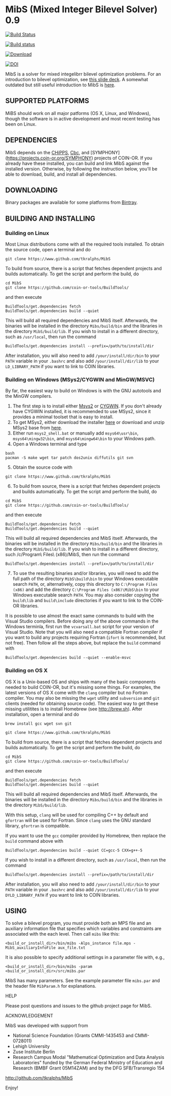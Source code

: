 # MibS (Mixed Integer Bilevel Solver) 0.9

[![Build Status](https://travis-ci.org/tkralphs/MibS.svg?branch=master)](https://travis-ci.org/tkralphs/MibS)

[![Build status](https://ci.appveyor.com/api/projects/status/fa7egaj3n4kcq101/branch/master?svg=true)](https://ci.appveyor.com/project/tkralphs/mibs/branch/master)

[ ![Download](https://api.bintray.com/packages/coin-or/download/MibS/images/download.svg?version=0.9.0) ](https://bintray.com/coin-or/download/MibS/0.9.0/link)

[![DOI](https://zenodo.org/badge/39053653.svg)](https://zenodo.org/badge/latestdoi/39053653)

MibS is a solver for mixed integelibrr bilevel optimization problems. For an
introduction to bilevel optimization, see [this slide
deck](http://coral.ie.lehigh.edu/~ted/files/talks/BILEVEL-IWOBIP16.pdf). A
somewhat outdated but still useful introduction to MibS is
[here](http://coral.ie.lehigh.edu/~ted/files/talks/BILEVEL-INFORMS11.pdf).

## SUPPORTED PLATFORMS

MiBS should work on all major patforms (OS X, Linux, and Windows), though the
software is in active development and most recent testing has been on Linux.

## DEPENDENCIES

MibS depends on the [CHiPPS](https://projects.coin-or.org/CHiPPS),
[Cbc](https://projects.coin-or.org/Cbc), and [SYMPHONY]
(https://projects.coin-or.org/SYMPHONY) projects of COIN-OR. If you already
have these installed, you can build and link MibS against the installed
version. Otherwise, by following the instruction below, you'll be able to
download, build, and install all dependencies.

## DOWNLOADING

Binary packages are available for some platforms from [Bintray](https://bintray.com/coin-or/download/MibS).

## BUILDING AND INSTALLING

### Building on Linux

Most Linux distributions come with all the required tools installed.
To obtain the source code, open a terminal and do

```
git clone https://www.github.com/tkralphs/MibS
```

To build from source, there is a script that fetches dependent projects
and builds automatically. To get the script and perform the build, do

```
cd MibS
git clone https://github.com/coin-or-tools/BuildTools/
```

and then execute

```
BuildTools/get.dependencies fetch
BuildTools/get.dependencies build --quiet
```

This will build all required dependencies and MibS itself. Afterwards, the
binaries will be installed in the directory `Mibs/build/bin` and the libraries
in the directory `MibS/build/lib`. If you wish to install in a different
directory, such as `/usr/local`, then run the command

```
BuildTools/get.dependencies install --prefix=/path/to/install/dir
```

After installation, you will also need to add `/your/install/dir/bin` to your
`PATH` variable in your `.bashrc` and also add `/your/install/dir/lib`
to your `LD_LIBRARY_PATH` if you want to link to COIN libraries. 

### Building on Windows (MSys2/CYGWIN and MinGW/MSVC)

By far, the easiest way to build on Windows is with the GNU autotools and the
MinGW compilers.  
 1. The first step is to install either [Msys2](https://msys2.github.io/) or
 [CYGWIN](http://cygwin.org/). If you don't already
 have CYGWIN installed, it is recommended to use MSys2, since it provides a
 minimal toolset that is easy to install.    
 2. To get MSys2, either download the installer
 [here](https://msys2.github.io/) or download and unzip MSys2 base from
 [here](http://kent.dl.sourceforge.net/project/msys2/Base/x86_64/msys2-base-x86_64-20150512.tar.xz). 
 3. Either run `msys2_shell.bat` or manually add `msys64\usr\bin`,
 `msys64\mingw32\bin`, and `msys64\mingw64\bin` to your Windows path.   
 4. Open a Windows terminal and type

   ```
   bash
   pacman -S make wget tar patch dos2unix diffutils git svn
   ```

 5. Obtain the source code with 

   ```
   git clone https://www.github.com/tkralphs/MibS
   ```

 6. To build from source, there is a script that fetches dependent projects
and builds automatically. To get the script amd perform the build, do 

```
cd MibS
git clone https://github.com/coin-or-tools/BuildTools/
```

and then execute

```
BuildTools/get.dependencies fetch
BuildTools/get.dependencies build --quiet
```

This will build all required dependencies and MibS itself. Afterwards, the
binaries will be installed in the directory `Mibs/build/bin` and the libraries
in the directory `MibS/build/lib`. If you wish to install in a different
directory, such /c/Program\ Files\ \(x86\)/MibS, then run the command

```
BuildTools/get.dependencies install --prefix=/path/to/install/dir
```

 7. To use the resulting binaries and/or libraries, you will need to add the
 full path of the directory `MibS\build\bin` to your Windows executable
 search `PATH`, or, alternatively, copy this directory to `C:\Program Files
 (x86)` and add the directory `C:\Program Files (x86)\MibS\bin` to your
 Windows executable search `PATH`. You may also consider copying the
 `build\lib` and `build\include` directories if you want to link to the
 COIN-OR libraries.

It is possible to use almost the exact same commands to build with the Visual
Studio compilers. Before doing any of the above commands in the Windows
terminla, first run the `vcvarsall.bat` script for your version of Visual
Studio. Note that you will also need a compatible Fortran compiler if you want
to build any projects requiring Fortran (`ifort` is recommended, but not
free). Then follow all the steps above, but replace the `build` command
with

```
BuildTools/get.dependencies build --quiet --enable-msvc 
```

### Building on OS X

OS X is a Unix-based OS and ships with many of the basic components needed to
build COIN-OR, but it's missing some things. For examples, the latest versions
of OS X come with the `clang` compiler but no Fortran compiler. You may also
be missing the `wget` utility and `subversion` and `git` clients (needed for
obtaining source code). The easiest way to get these missing utilitites is to
install Homebrew (see http://brew.sh). After installation, open a terminal and
do

```
brew install gcc wget svn git
```

```
git clone https://www.github.com/tkralphs/MibS
```

To build from source, there is a script that fetches dependent projects
and builds automatically. To get the script amd perform the build, do

```
cd MibS
git clone https://github.com/coin-or-tools/BuildTools/
```

and then execute

```
BuildTools/get.dependencies fetch
BuildTools/get.dependencies build --quiet
```

This will build all required dependencies and MibS itself. Afterwards, the
binaries will be installed in the directory `Mibs/build/bin` and the libraries
in the directory `MibS/build/lib`.

With this setup, `clang` will be used for compiling C++ by default and
`gfortran` will be used for Fortran. Since `clang` uses the GNU standard
library, `gfortran` is compatible.

If you want to use the `gcc` compiler provided by Homebrew, then replace the
`build` command above with

```
BuildTools/get.dependencies build --quiet CC=gcc-5 CXX=g++-5
```

If you wish to install in a different
directory, such as `/usr/local`, then run the command

```
BuildTools/get.dependencies install --prefix=/path/to/install/dir
```

After installation, you will also need to add `/your/install/dir/bin` to your
`PATH` variable in your `.bashrc` and also add `/your/install/dir/lib`
to your `DYLD_LIBRARY_PATH` if you want to link to COIN libraries. 

## USING

To solve a bilevel program, you must provide both an MPS file and an auxiliary
information file that specifies which variables and constraints are associated
with the each level. Then call `mibs` like this:
```
<build_or_install_dir>/bin/mibs -Alps_instance file.mps -MibS_auxiliaryInfoFile aux_file.txt
```
It is also possible to specify additional settings in a parameter file with,
e.g., 
```
<build_or_install_dir>/bin/mibs -param <build_or_install_dir>/src/mibs.par
```
MibS has many parameters. See the example parameter file `mibs.par` and
the header file `MibParam.h` for explanations.

HELP

Please post questions and issues to the github project page for MibS.

ACKNOWLEDGEMENT

MibS was developed with support from

* National Science Foundation (Grants CMMI-1435453 and CMMI-0728011)
* Lehigh University
* Zuse Institute Berlin
* Research Campus Modal "Mathematical Optimization and Data Analysis 
Laboratories" funded by the German Federal Ministry of Education and Research
(BMBF Grant 05M14ZAM) and by the DFG SFB/Transregio 154

http://github.com/tkralphs/MibS

Enjoy!
